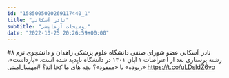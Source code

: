 ```yaml
---
id: "1585005020269117440_1"
title: "نادر آسکانی"
subtitle: "توضیحات آزمایشی"
date: "2022-10-25 20:26:59+00:00"
---
```

#نادر_آسکانی عضو شورای صنفی دانشگاه علوم پزشکی زاهدان و دانشجوی ترم ۸ رشته پرستاری بعد از اعتراضات ۱ آبان ۱۴۰۱ در دانشگاه ناپدید شده است.
«بازداشت»، «ربوده» یا «مفقود»؟ 
بچه های ما کجا اند؟
#مهسا_امینی https://t.co/uLDsIdZ6vo
